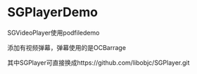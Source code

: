 # SGPlayerDemo
 SGVideoPlayer使用podfiledemo
 
添加有视频弹幕，弹幕使用的是OCBarrage

其中SGPlayer可直接换成https://github.com/libobjc/SGPlayer.git


